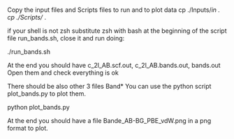 #

Copy the input files and Scripts files to run and to plot data 
cp ./Inputs/*in .
cp ./Scripts/* . 

if your shell is not zsh substitute zsh with bash at the beginning of the script file
run_bands.sh,  close it  and run doing:

./run_bands.sh

At the end you should have c_2l_AB.scf.out, c_2l_AB.bands.out, bands.out 
Open them and check everything is ok

There should be also other 3 files Band* 
You can use the python script plot_bands.py to plot them.

python plot_bands.py 

At the end you should have a file Bande_AB-BG_PBE_vdW.png in a png format to plot.
# 
